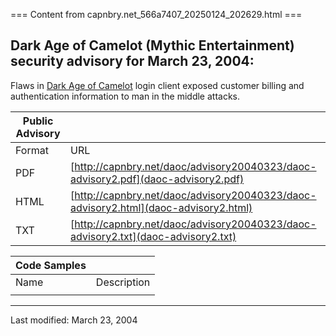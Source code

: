 === Content from capnbry.net_566a7407_20250124_202629.html ===

## Dark Age of Camelot (Mythic Entertainment) security advisory for March 23, 2004:

Flaws in [Dark Age of Camelot](http://www.darkageofcamelot.com) login client exposed customer billing and authentication information to man in the middle attacks.

| Public Advisory | |
| --- | --- |
| Format | URL |
| PDF | [http://capnbry.net/daoc/advisory20040323/daoc-advisory2.pdf](daoc-advisory2.pdf) |
| HTML | [http://capnbry.net/daoc/advisory20040323/daoc-advisory2.html](daoc-advisory2.html) |
| TXT | [http://capnbry.net/daoc/advisory20040323/daoc-advisory2.txt](daoc-advisory2.txt) |

| Code Samples | |
| --- | --- |
| Name | Description |
|  | || <mystic2.c> | C program using [LibTomCrypt](http://www.libtomcrypt.org) to pretend to be a DAoC account server to trick client into sending billing info. ``` gcc -o mystic2 mystic2.c -ltomcrypt  ``` |

---

Last modified: March 23, 2004


